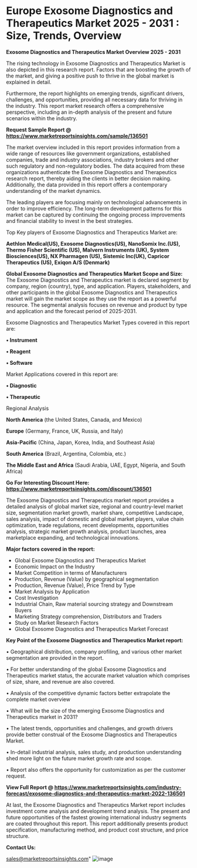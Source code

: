# Europe Exosome Diagnostics and Therapeutics Market 2025 - 2031 : Size, Trends, Overview

<Strong> Exosome Diagnostics and Therapeutics Market Overview 2025 - 2031</strong>

The rising technology in Exosome Diagnostics and Therapeutics Market is also depicted in this research report. Factors that are boosting the growth of the market, and giving a positive push to thrive in the global market is explained in detail.

Furthermore, the report highlights on emerging trends, significant drivers, challenges, and opportunities, providing all necessary data for thriving in the industry. This report market research offers a comprehensive perspective, including an in-depth analysis of the present and future scenarios within the industry.

<strong>Request Sample Report @ <a href=https://www.marketreportsinsights.com/sample/136501>https://www.marketreportsinsights.com/sample/136501</a></strong>

The market overview included in this report provides information from a wide range of resources like government organizations, established companies, trade and industry associations, industry brokers and other such regulatory and non-regulatory bodies. The data acquired from these organizations authenticate the Exosome Diagnostics and Therapeutics research report, thereby aiding the clients in better decision making. Additionally, the data provided in this report offers a contemporary understanding of the market dynamics.

The leading players are focusing mainly on technological advancements in order to improve efficiency. The long-term development patterns for this market can be captured by continuing the ongoing process improvements and financial stability to invest in the best strategies.

Top Key players of Exosome Diagnostics and Therapeutics Market are:

<strong>Aethlon Medical(US), Exosome Diagnostics(US), NanoSomix Inc.(US), Thermo Fisher Scientific (US), Malvern Instruments (UK), System Biosciences(US), NX Pharmagen (US), Sistemic Inc(UK), Capricor Therapeutics (US), Exiqon A/S (Denmark)</strong>

<strong><b>Global Exosome Diagnostics and Therapeutics Market Scope and Size:</b></strong>
The Exosome Diagnostics and Therapeutics market is declared segment by company, region (country), type, and application. Players, stakeholders, and other participants in the global Exosome Diagnostics and Therapeutics market will gain the market scope as they use the report as a powerful resource. The segmental analysis focuses on revenue and product by type and application and the forecast period of 2025-2031.

Exosome Diagnostics and Therapeutics Market Types covered in this report are:

<strong>• Instrument

• Reagent

• Software</strong>

Market Applications covered in this report are:

<strong>• Diagnostic

• Therapeutic</strong> 

Regional Analysis

<strong>North America</strong> (the United States, Canada, and Mexico)

<strong>Europe</strong> (Germany, France, UK, Russia, and Italy)

<strong>Asia-Pacific</strong> (China, Japan, Korea, India, and Southeast Asia)

<strong>South America</strong> (Brazil, Argentina, Colombia, etc.)

<strong>The Middle East and Africa</strong> (Saudi Arabia, UAE, Egypt, Nigeria, and South Africa)

<strong>Go For Interesting Discount Here: <a href=https://www.marketreportsinsights.com/discount/136501>https://www.marketreportsinsights.com/discount/136501</a></strong>

The Exosome Diagnostics and Therapeutics market report provides a detailed analysis of global market size, regional and country-level market size, segmentation market growth, market share, competitive Landscape, sales analysis, impact of domestic and global market players, value chain optimization, trade regulations, recent developments, opportunities analysis, strategic market growth analysis, product launches, area marketplace expanding, and technological innovations.

<strong><b>Major factors covered in the report:</b></strong>
<ul>
  <li>Global Exosome Diagnostics and Therapeutics Market </li>
  <li>Economic Impact on the Industry</li>
  <li>Market Competition in terms of Manufacturers</li>
  <li>Production, Revenue (Value) by geographical segmentation</li>
  <li>Production, Revenue (Value), Price Trend by Type</li>
  <li>Market Analysis by Application</li>
  <li>Cost Investigation</li>
  <li>Industrial Chain, Raw material sourcing strategy and Downstream Buyers</li>
  <li>Marketing Strategy comprehension, Distributors and Traders</li>
  <li>Study on Market Research Factors</li>
  <li>Global Exosome Diagnostics and Therapeutics Market Forecast</li>
</ul>

<strong><b>Key Point of the Exosome Diagnostics and Therapeutics Market report:</b></strong>

• Geographical distribution, company profiling, and various other market segmentation are provided in the report.

• For better understanding of the global Exosome Diagnostics and Therapeutics market status, the accurate market valuation which comprises of size, share, and revenue are also covered.

• Analysis of the competitive dynamic factors better extrapolate the complete market overview

• What will be the size of the emerging Exosome Diagnostics and Therapeutics market in 2031?

• The latest trends, opportunities and challenges, and growth drivers provide better construal of the Exosome Diagnostics and Therapeutics Market.

• In-detail industrial analysis, sales study, and production understanding shed more light on the future market growth rate and scope.

• Report also offers the opportunity for customization as per the customer request.

<strong><b>View Full Report @ <a href=https://www.marketreportsinsights.com/industry-forecast/exosome-diagnostics-and-therapeutics-market-2022-136501>https://www.marketreportsinsights.com/industry-forecast/exosome-diagnostics-and-therapeutics-market-2022-136501</a></b></strong>


At last, the Exosome Diagnostics and Therapeutics Market report includes investment come analysis and development trend analysis. The present and future opportunities of the fastest growing international industry segments are coated throughout this report. This report additionally presents product specification, manufacturing method, and product cost structure, and price structure.

<strong>Contact Us:</strong>

sales@marketreportsinsights.com"
![image](https://github.com/user-attachments/assets/543b3d84-5858-4fe8-9844-ee31f088f16d)
